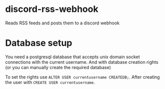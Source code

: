 # discord-rss-webhook
Reads RSS feeds and posts them to a discord webhook

Database setup
==============

You need a postgresql database that accepts unix domain socket
connections with the current username. And with database creation
rights (or you can manually create the required database)

To set the rights use `ALTER USER currentusername CREATEDB;`. After
creating the user with `CREATE USER currentusername`.
